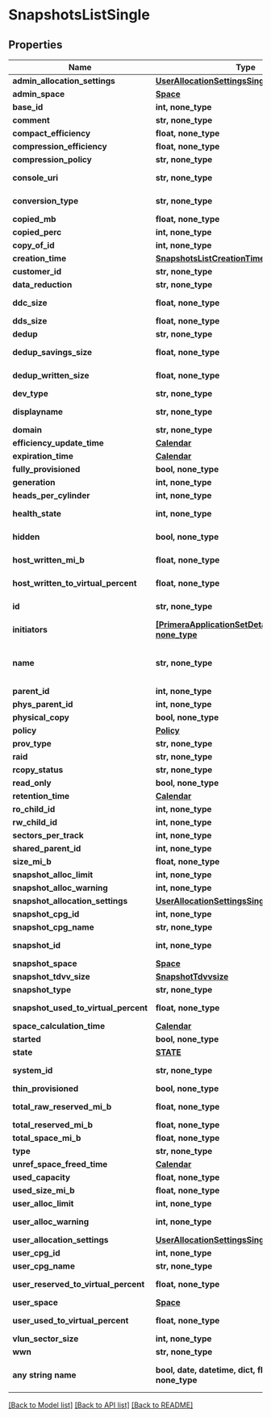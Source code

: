 # SnapshotsListSingle


## Properties
Name | Type | Description | Notes
------------ | ------------- | ------------- | -------------
**admin_allocation_settings** | [**UserAllocationSettingsSingle**](UserAllocationSettingsSingle.md) |  | [optional] 
**admin_space** | [**Space**](Space.md) |  | [optional] 
**base_id** | **int, none_type** | snapshot Tdvv Size | [optional] 
**comment** | **str, none_type** | Comments | [optional] 
**compact_efficiency** | **float, none_type** | Compact Efficiency | [optional] 
**compression_efficiency** | **float, none_type** | Compression Efficiency | [optional] 
**compression_policy** | **str, none_type** | compression policy | [optional] 
**console_uri** | **str, none_type** | consoleUri for detailed storage object | [optional] 
**conversion_type** | **str, none_type** | Conversion Type of Volume | [optional] 
**copied_mb** | **float, none_type** | Copied MB | [optional] 
**copied_perc** | **int, none_type** | Copied Perecentage | [optional] 
**copy_of_id** | **int, none_type** | Copy of ID | [optional] 
**creation_time** | [**SnapshotsListCreationTime**](SnapshotsListCreationTime.md) |  | [optional] 
**customer_id** | **str, none_type** | customerId | [optional] 
**data_reduction** | **str, none_type** | Data Reduction type | [optional] 
**ddc_size** | **float, none_type** | Note, will be updated at most once in an hour | [optional] 
**dds_size** | **float, none_type** |  | [optional] 
**dedup** | **str, none_type** |  | [optional] 
**dedup_savings_size** | **float, none_type** | Note, will be updated at most once in an hour | [optional] 
**dedup_written_size** | **float, none_type** | Note, will be updated at most once in an hour | [optional] 
**dev_type** | **str, none_type** | Device Type | [optional] 
**displayname** | **str, none_type** | Display name of the volume | [optional] 
**domain** | **str, none_type** | Domain of the volume | [optional] 
**efficiency_update_time** | [**Calendar**](Calendar.md) |  | [optional] 
**expiration_time** | [**Calendar**](Calendar.md) |  | [optional] 
**fully_provisioned** | **bool, none_type** |  | [optional] 
**generation** | **int, none_type** | generation | [optional] 
**heads_per_cylinder** | **int, none_type** | Heads per Cylinder | [optional] 
**health_state** | **int, none_type** | Health status of the Volume. | [optional] 
**hidden** | **bool, none_type** | Flag to know if the Volume is hidden or not | [optional] 
**host_written_mi_b** | **float, none_type** | Host written data size in MiB. | [optional] 
**host_written_to_virtual_percent** | **float, none_type** | Host written to virtual percent | [optional] 
**id** | **str, none_type** | UID of the snapshot. &#x60;Filter&#x60; | [optional] 
**initiators** | [**[PrimeraApplicationSetDetailsInitiatorsInner], none_type**](PrimeraApplicationSetDetailsInitiatorsInner.md) | Initiator details | [optional] 
**name** | **str, none_type** | A user friendly name to identify the storage system volume (resourceName). | [optional] 
**parent_id** | **int, none_type** | Parent Id | [optional] 
**phys_parent_id** | **int, none_type** | physical Parent Id | [optional] 
**physical_copy** | **bool, none_type** |  | [optional] 
**policy** | [**Policy**](Policy.md) |  | [optional] 
**prov_type** | **str, none_type** | Provisioning type | [optional] 
**raid** | **str, none_type** | Raid | [optional] 
**rcopy_status** | **str, none_type** | RemoteCopy Status | [optional] 
**read_only** | **bool, none_type** |  | [optional] 
**retention_time** | [**Calendar**](Calendar.md) |  | [optional] 
**ro_child_id** | **int, none_type** | RO child id | [optional] 
**rw_child_id** | **int, none_type** |  | [optional] 
**sectors_per_track** | **int, none_type** | Sector per Track | [optional] 
**shared_parent_id** | **int, none_type** | Shared Parent Id | [optional] 
**size_mi_b** | **float, none_type** | Size in MiB | [optional] 
**snapshot_alloc_limit** | **int, none_type** | Snapshot alloc limit | [optional] 
**snapshot_alloc_warning** | **int, none_type** | Snapshot alloc Warning | [optional] 
**snapshot_allocation_settings** | [**UserAllocationSettingsSingle**](UserAllocationSettingsSingle.md) |  | [optional] 
**snapshot_cpg_id** | **int, none_type** | Snapshot CPG Id | [optional] 
**snapshot_cpg_name** | **str, none_type** | Snapshot CPG name | [optional] 
**snapshot_id** | **int, none_type** | Numeric ID of the resource | [optional] 
**snapshot_space** | [**Space**](Space.md) |  | [optional] 
**snapshot_tdvv_size** | [**SnapshotTdvvsize**](SnapshotTdvvsize.md) |  | [optional] 
**snapshot_type** | **str, none_type** |  | [optional] 
**snapshot_used_to_virtual_percent** | **float, none_type** | Snapshot used to virtual percent | [optional] 
**space_calculation_time** | [**Calendar**](Calendar.md) |  | [optional] 
**started** | **bool, none_type** |  | [optional] 
**state** | [**STATE**](STATE.md) |  | [optional] 
**system_id** | **str, none_type** | SystemUid/serialNumber of the array. | [optional] 
**thin_provisioned** | **bool, none_type** | Thin provisioning details | [optional] 
**total_raw_reserved_mi_b** | **float, none_type** | Total Raw Reserved Space in MiB | [optional] 
**total_reserved_mi_b** | **float, none_type** | Description | [optional] 
**total_space_mi_b** | **float, none_type** | Total Space in MiB | [optional] 
**type** | **str, none_type** | type | [optional] 
**unref_space_freed_time** | [**Calendar**](Calendar.md) |  | [optional] 
**used_capacity** | **float, none_type** | Used volume capacity. | [optional] 
**used_size_mi_b** | **float, none_type** | Used Size in MiB | [optional] 
**user_alloc_limit** | **int, none_type** | User alloc limit | [optional] 
**user_alloc_warning** | **int, none_type** | User alloc space limit warning | [optional] 
**user_allocation_settings** | [**UserAllocationSettingsSingle**](UserAllocationSettingsSingle.md) |  | [optional] 
**user_cpg_id** | **int, none_type** | User CPG Id | [optional] 
**user_cpg_name** | **str, none_type** | User CPG Name | [optional] 
**user_reserved_to_virtual_percent** | **float, none_type** | User reseved to virtual percent | [optional] 
**user_space** | [**Space**](Space.md) |  | [optional] 
**user_used_to_virtual_percent** | **float, none_type** | User used to virtual percent | [optional] 
**vlun_sector_size** | **int, none_type** | VLUN sector size | [optional] 
**wwn** | **str, none_type** | Volume wwn. | [optional] 
**any string name** | **bool, date, datetime, dict, float, int, list, str, none_type** | any string name can be used but the value must be the correct type | [optional]

[[Back to Model list]](../README.md#documentation-for-models) [[Back to API list]](../README.md#documentation-for-api-endpoints) [[Back to README]](../README.md)


